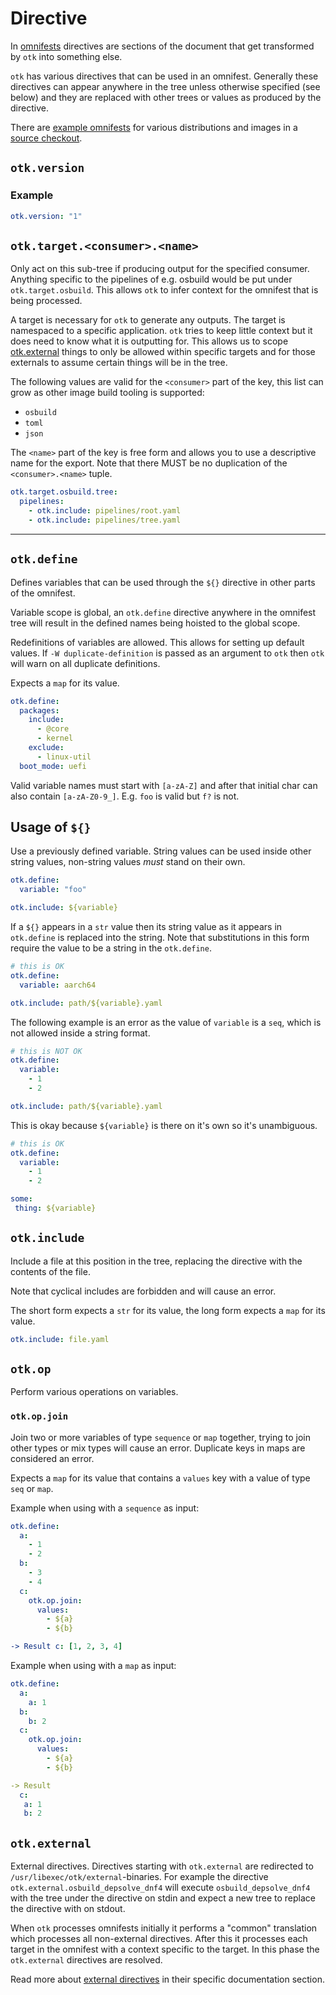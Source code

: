 # Directive

In [omnifests](./index.md) directives are sections of the document that get transformed by `otk` into something else.

`otk` has various directives that can be used in an omnifest. Generally these directives can appear anywhere in the tree unless otherwise specified (see below) and they are replaced with other trees or values as produced by the directive.

There are [example omnifests](https://github.com/osbuild/otk/tree/main/example) for various distributions and images in a [source checkout](../00-installation.md).

## `otk.version`

### Example

```yaml
otk.version: "1"
```

## `otk.target.<consumer>.<name>`

Only act on this sub-tree if producing output for the specified consumer. Anything specific to the pipelines of e.g. osbuild would be put under `otk.target.osbuild`. This allows `otk` to infer context for the omnifest that is being processed.

A target is necessary for `otk` to generate any outputs. The target is namespaced to a specific application. `otk` tries to keep little context but it does need to know what it is outputting for. This allows us to scope [otk.external](#otkexternal) things to only be allowed within specific targets and for those externals to assume certain things will be in the tree.

The following values are valid for the `<consumer>` part of the key, this list can grow as other image build tooling is supported:

- `osbuild`
- `toml`
- `json`

The `<name>` part of the key is free form and allows you to use a descriptive name for the export. Note that there MUST be no duplication of the `<consumer>.<name>` tuple.

```yaml
otk.target.osbuild.tree:
  pipelines:
    - otk.include: pipelines/root.yaml
    - otk.include: pipelines/tree.yaml
```

---

## `otk.define`

Defines variables that can be used through the `${}` directive in
other parts of the omnifest.

Variable scope is global, an `otk.define` directive anywhere in the omnifest
tree will result in the defined names being hoisted to the global scope.

Redefinitions of variables are allowed. This allows for setting up default
values. If `-W duplicate-definition` is passed as an argument to `otk` then
`otk` will warn on all duplicate definitions.

Expects a `map` for its value.

```yaml
otk.define:
  packages:
    include:
      - @core
      - kernel
    exclude:
      - linux-util
  boot_mode: uefi
```

Valid variable names must start with `[a-zA-Z]` and after that initial
char can also contain `[a-zA-Z0-9_]`. E.g. `foo` is valid but `f?` is
not.

## Usage of `${}`

Use a previously defined variable. String values can be used inside other
string values, non-string values *must* stand on their own.

```yaml
otk.define:
  variable: "foo"

otk.include: ${variable}
```

If a `${}` appears in a `str` value then its string value as it appears
in `otk.define` is replaced into the string. Note that substitutions
in this form require the value to be a string in the `otk.define`.

```yaml
# this is OK
otk.define:
  variable: aarch64

otk.include: path/${variable}.yaml
```

The following example is an error as the value of `variable` is a `seq`, which
is not allowed inside a string format.

```yaml
# this is NOT OK
otk.define:
  variable:
    - 1
    - 2

otk.include: path/${variable}.yaml
```

This is okay because `${variable}` is there on it's own so it's unambiguous.
```yaml
# this is OK
otk.define:
  variable:
    - 1
    - 2

some:
 thing: ${variable}
```

## `otk.include`

Include a file at this position in the tree, replacing the directive with the
contents of the file.

Note that cyclical includes are forbidden and will cause an error.

The short form expects a `str` for its value, the long form expects a `map` for
its value.

```yaml
otk.include: file.yaml
```

## `otk.op`

Perform various operations on variables.

### `otk.op.join`

Join two or more variables of type `sequence` or `map` together, trying to
join other types or mix types will cause an error. Duplicate keys in
maps are considered an error.

Expects a `map` for its value that contains a `values` key with a value of type
`seq` or `map`.

Example when using with a `sequence` as input:

```yaml
otk.define:
  a:
    - 1
    - 2
  b:
    - 3
    - 4
  c:
    otk.op.join:
      values:
        - ${a}
        - ${b}

-> Result c: [1, 2, 3, 4]
```

Example when using with a `map` as input:

```yaml
otk.define:
  a:
    a: 1
  b:
    b: 2
  c:
    otk.op.join:
      values:
        - ${a}
        - ${b}

-> Result
  c:
   a: 1
   b: 2
```

## `otk.external`

External directives. Directives starting with `otk.external` are redirected
to `/usr/libexec/otk/external`-binaries. For example the directive
`otk.external.osbuild_depsolve_dnf4` will execute `osbuild_depsolve_dnf4`
with the tree under the directive on stdin and expect a new tree to replace
the directive with on stdout.

When `otk` processes omnifests initially it performs a "common" translation
which processes all non-external directives. After this it processes each
target in the omnifest with a context specific to the target. In this phase
the `otk.external` directives are resolved.

Read more about [external directives](./02-external.md) in their specific
documentation section.
